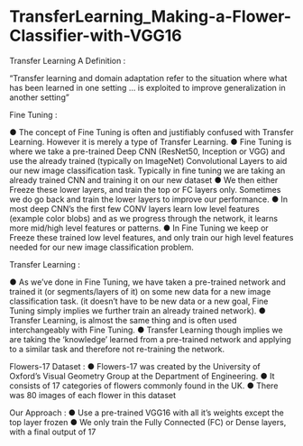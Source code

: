 # TransferLearning_Making-a-Flower-Classifier-with-VGG16

Transfer Learning A Definition :

“Transfer learning and domain adaptation refer to the situation where what has been learned in one setting … is exploited to improve generalization in another setting”

Fine Tuning : 

● The concept of Fine Tuning is often and justifiably confused with Transfer Learning. However it is merely a type of Transfer Learning.
● Fine Tuning is where we take a pre-trained Deep CNN (ResNet50, Inception or VGG) and use the already trained (typically on ImageNet) Convolutional Layers to aid our new image classification task. Typically in fine tuning we are taking an already trained CNN and training it on our new dataset
● We then either Freeze these lower layers, and train the top or FC layers only. Sometimes we do go back and train the lower layers to improve our performance.
● In most deep CNN’s the first few CONV layers learn low level features (example color blobs) and as we progress through the network, it learns more mid/high level features or patterns.
● In Fine Tuning we keep or Freeze these trained low level features, and only train our high level features needed for our new image classification problem.

Transfer Learning : 

● As we’ve done in Fine Tuning, we have taken a pre-trained network and trained it (or segments/layers of it) on some new data for a new image classification task. (it doesn’t have to be new data or a new goal, Fine Tuning simply implies we further train an already trained network).
● Transfer Learning, is almost the same thing and is often used interchangeably with Fine Tuning.
● Transfer Learning though implies we are taking the ‘knowledge’ learned from a pre-trained network and applying to a similar task and therefore not re-training the network.


Flowers-17 Dataset : 
● Flowers-17 was created by the University of Oxford’s Visual Geometry Group at the Department of Engineering.
● It consists of 17 categories of flowers commonly found in the UK.
● There was 80 images of each flower in this dataset


Our Approach : 
● Use a pre-trained VGG16 with all it’s weights except the top layer frozen
● We only train the Fully Connected (FC) or Dense layers, with a final output of 17
